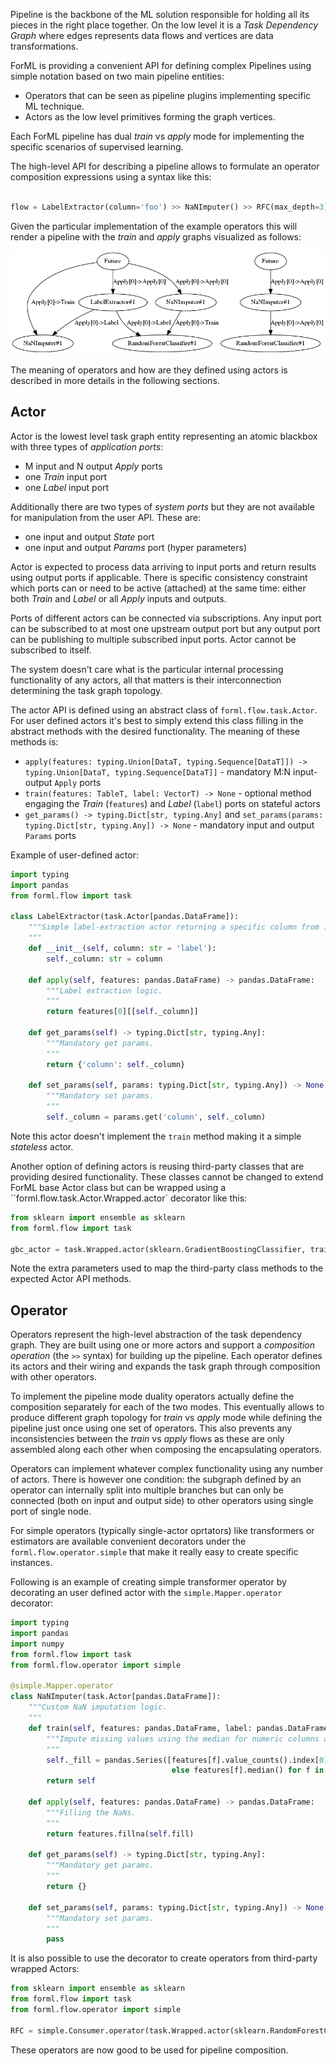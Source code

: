 Pipeline is the backbone of the ML solution responsible for holding all its pieces in the right place together. On the
low level it is a _Task Dependency Graph_ where edges represents data flows and vertices are data transformations.

ForML is providing a convenient API for defining complex Pipelines using simple notation based on two main pipeline
entities:
* Operators that can be seen as pipeline plugins implementing specific ML technique.
* Actors as the low level primitives forming the graph vertices.

Each ForML pipeline has dual _train_ vs _apply_ mode for implementing the specific scenarios of supervised learning.

The high-level API for describing a pipeline allows to formulate an operator composition expressions using a syntax
like this: 

```python

flow = LabelExtractor(column='foo') >> NaNImputer() >> RFC(max_depth=3)
```

Given the particular implementation of the example operators this will render a pipeline with the _train_ and _apply_
graphs visualized as follows:

![Pipeline DAGs](pipeline.png)

The meaning of operators and how are they defined using actors is described in more details in the following sections.

Actor
-----

Actor is the lowest level task graph entity representing an atomic blackbox with three types of _application ports_:
* M input and N output _Apply_ ports
* one _Train_ input port
* one _Label_ input port

Additionally there are two types of _system ports_ but they are not available for manipulation from the user API.
These are:
* one input and output _State_ port
* one input and output _Params_ port (hyper parameters) 

Actor is expected to process data arriving to input ports and return results using output ports if applicable. There is
specific consistency constraint which ports can or need to be active (attached) at the same time: either both _Train_
and _Label_ or all _Apply_ inputs and outputs.

Ports of different actors can be connected via subscriptions. Any input port can be subscribed to at most one upstream
output port but any output port can be publishing to multiple subscribed input ports. Actor cannot be subscribed to
itself.

The system doesn't care what is the particular internal processing functionality of any actors, all that matters is
their interconnection determining the task graph topology.

The actor API is defined using an abstract class of `forml.flow.task.Actor`. For user defined actors it's best to
simply extend this class filling in the abstract methods with the desired functionality. The meaning of these methods
is:

* `apply(features: typing.Union[DataT, typing.Sequence[DataT]]) -> typing.Union[DataT, typing.Sequence[DataT]]` - 
mandatory M:N input-output `Apply` ports 
* `train(features: TableT, label: VectorT) -> None` - optional method engaging the _Train_ (`features`) and _Label_
(`label`) ports on stateful actors
* `get_params() -> typing.Dict[str, typing.Any]` and `set_params(params: typing.Dict[str, typing.Any]) -> None` -
mandatory input and output `Params` ports

Example of user-defined actor:

```python
import typing
import pandas
from forml.flow import task

class LabelExtractor(task.Actor[pandas.DataFrame]):
    """Simple label-extraction actor returning a specific column from input feature set.
    """
    def __init__(self, column: str = 'label'):
        self._column: str = column
    
    def apply(self, features: pandas.DataFrame) -> pandas.DataFrame:
        """Label extraction logic.
        """
        return features[0][[self._column]]

    def get_params(self) -> typing.Dict[str, typing.Any]:
        """Mandatory get params.
        """
        return {'column': self._column}

    def set_params(self, params: typing.Dict[str, typing.Any]) -> None:
        """Mandatory set params.
        """
        self._column = params.get('column', self._column)
```

Note this actor doesn't implement the `train` method making it a simple _stateless_ actor.

Another option of defining actors is reusing third-party classes that are providing desired functionality. These classes
cannot be changed to extend ForML base Actor class but can be wrapped using a ``forml.flow.task.Actor.Wrapped.actor`
decorator like this:

```python
from sklearn import ensemble as sklearn
from forml.flow import task

gbc_actor = task.Wrapped.actor(sklearn.GradientBoostingClassifier, train='fit', apply='predict_proba')
```

Note the extra parameters used to map the third-party class methods to the expected Actor API methods.


Operator
--------

Operators represent the high-level abstraction of the task dependency graph. They are built using one or more actors
and support a _composition operation_ (the `>>` syntax) for building up the pipeline. Each operator defines its actors
and their wiring and expands the task graph through composition with other operators.

To implement the pipeline mode duality operators actually define the composition separately for each of the two modes.
This eventually allows to produce different graph topology for _train_ vs _apply_ mode while defining the pipeline
just once using one set of operators. This also prevents any inconsistencies between the _train_ vs _apply_ flows as
these are only assembled along each other when composing the encapsulating operators.

Operators can implement whatever complex functionality using any number of actors. There is however one condition: the
subgraph defined by an operator can internally split into multiple branches but can only be connected (both on input and
output side) to other operators using single port of single node.

For simple operators (typically single-actor oprtators) like transformers or estimators are available convenient
decorators under the `forml.flow.operator.simple` that make it really easy to create specific instances.

Following is an example of creating simple transformer operator by decorating an user defined actor with the
`simple.Mapper.operator` decorator:

```python
import typing
import pandas
import numpy
from forml.flow import task
from forml.flow.operator import simple

@simple.Mapper.operator
class NaNImputer(task.Actor[pandas.DataFrame]):
    """Custom NaN imputation logic.
    """
    def train(self, features: pandas.DataFrame, label: pandas.DataFrame):
        """Impute missing values using the median for numeric columns and the most common value for string columns.
        """
        self._fill = pandas.Series([features[f].value_counts().index[0] if features[f].dtype == numpy.dtype('O')
                                    else features[f].median() for f in features], index=features.columns)
        return self

    def apply(self, features: pandas.DataFrame) -> pandas.DataFrame:
        """Filling the NaNs.
        """
        return features.fillna(self.fill)

    def get_params(self) -> typing.Dict[str, typing.Any]:
        """Mandatory get params.
        """
        return {}

    def set_params(self, params: typing.Dict[str, typing.Any]) -> None:
        """Mandatory set params.
        """
        pass
```

It is also possible to use the decorator to create operators from third-party wrapped Actors:

```python
from sklearn import ensemble as sklearn
from forml.flow import task
from forml.flow.operator import simple

RFC = simple.Consumer.operator(task.Wrapped.actor(sklearn.RandomForestClassifier, train='fit', apply='predict_proba'))
```

These operators are now good to be used for pipeline composition.